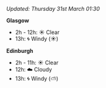 *Updated: Thursday 31st March 01:30*

**Glasgow**

* 2h - 12h: :sunny: Clear
* 13h: :cyclone: Windy (:sunny:)

**Edinburgh**

* 2h - 11h: :sunny: Clear
* 12h: :cloud: Cloudy
* 13h: :cyclone: Windy (:partly_sunny:)
